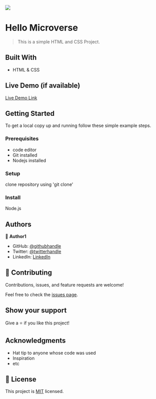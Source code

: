![](https://img.shields.io/badge/Microverse-blueviolet)

# Hello Microverse

> This is a simple HTML and CSS Project.

## Built With

- HTML & CSS

## Live Demo (if available)

[Live Demo Link](https://livedemo.com)

## Getting Started

To get a local copy up and running follow these simple example steps.

### Prerequisites

- code editor
- Git installed
- Nodejs installed

### Setup

clone repository using 'git clone'

### Install

Node.js

## Authors

👤 **Author1**

- GitHub: [@githubhandle](https://github.com/sonyco-4u)
- Twitter: [@twitterhandle](https://twitter.com/twitterhandle)
- LinkedIn: [LinkedIn](https://www.linkedin.com/in/ezema-anthony-sunday-9180a3157/)

## 🤝 Contributing

Contributions, issues, and feature requests are welcome!

Feel free to check the [issues page](../../issues/).

## Show your support

Give a ⭐️ if you like this project!

## Acknowledgments

- Hat tip to anyone whose code was used
- Inspiration
- etc

## 📝 License

This project is [MIT](./LICENSE) licensed.
